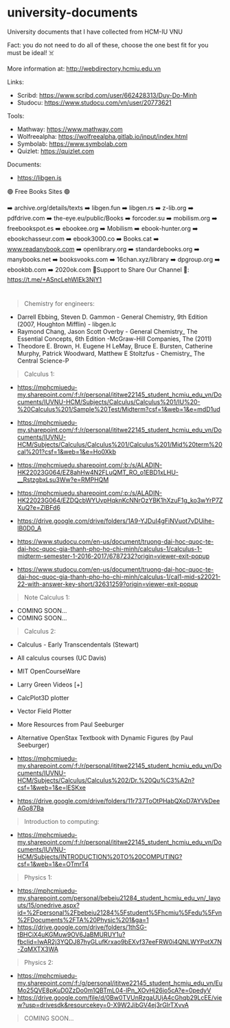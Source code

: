 # university-documents
University documents that I have collected from HCM-IU VNU

Fact: you do not need to do all of these, choose the one best fit for you must be ideal! ☠️

More information at: http://webdirectory.hcmiu.edu.vn

Links: 
- Scribd: https://www.scribd.com/user/662428313/Duy-Do-Minh
- Studocu: https://www.studocu.com/vn/user/20773621

Tools:
- Mathway: https://www.mathway.com
- Wolfreealpha: https://wolfreealpha.gitlab.io/input/index.html
- Symbolab: https://www.symbolab.com
- Quizlet: https://quizlet.com

Documents:
- https://libgen.is

🟢 Free Books Sites 🟢

➡️ archive.org/details/texts
➡️ libgen.fun
➡️ libgen.rs
➡️ z-lib.org
➡️ pdfdrive.com
➡️ the-eye.eu/public/Books
➡️ forcoder.su
➡️ mobilism.org
➡️ freebookspot.es
➡️ ebookee.org
➡️ Mobilism
➡️ ebook-hunter.org
➡️ ebookchasseur.com
➡️ ebook3000.co
➡️ Books.cat
➡️ www.readanybook.com
➡️ openlibrary.org
➡️ standardebooks.org
➡️ manybooks.net
➡️ booksvooks.com
➡️ 16chan.xyz/library
➡️ dpgroup.org
➡️ ebookbb.com
➡️ 2020ok.com
🔻Support to Share Our Channel 🔻:  https://t.me/+ASncLehWlEk3NjY1

#

> Chemistry for engineers:
- Darrell Ebbing, Steven D. Gammon - General Chemistry, 9th Edition   (2007, Houghton Mifflin) - libgen.lc
- Raymond Chang, Jason Scott Overby - General Chemistry_ The Essential Concepts, 6th Edition  -McGraw-Hill Companies, The (2011)
- Theodore E. Brown, H. Eugene H LeMay, Bruce E. Bursten, Catherine Murphy, Patrick Woodward, Matthew E Stoltzfus - Chemistry_ The Central Science-P

> Calculus 1:

- https://mphcmiuedu-my.sharepoint.com/:f:/r/personal/ititwe22145_student_hcmiu_edu_vn/Documents/IUVNU-HCM/Subjects/Calculus/Calculus%201/IU%20-%20Calculus%201/Sample%20Test/Midterm?csf=1&web=1&e=mdD1ud
- https://mphcmiuedu-my.sharepoint.com/:f:/r/personal/ititwe22145_student_hcmiu_edu_vn/Documents/IUVNU-HCM/Subjects/Calculus/Calculus%201/Calculus%201/Mid%20term%20cal%201?csf=1&web=1&e=Ho0Xkb

- https://mphcmiuedu.sharepoint.com/:b:/s/ALADIN-HK22023G064/EZ8ahHw4N2FLuQMT_RO_o1EBD1xLHU-__RstzgbxLsu3Ww?e=RMPHQM
- https://mphcmiuedu.sharepoint.com/:p:/s/ALADIN-HK22023G064/EZDQcbWYUvpHqknKcNNrOzYBK1hXzuF1g_ko3wYrP7ZXuQ?e=ZIBFd6
- https://drive.google.com/drive/folders/1A9-YJDuI4gFiNVuot7vDUihe-lB0D0_A

- https://www.studocu.com/en-us/document/truong-dai-hoc-quoc-te-dai-hoc-quoc-gia-thanh-pho-ho-chi-minh/calculus-1/calculus-1-midterm-semester-1-2016-2017/6787232?origin=viewer-exit-popup
- https://www.studocu.com/en-us/document/truong-dai-hoc-quoc-te-dai-hoc-quoc-gia-thanh-pho-ho-chi-minh/calculus-1/cal1-mid-s22021-22-with-answer-key-short/32631259?origin=viewer-exit-popup

> Note Calculus 1:
- COMING SOON...
- COMING SOON...

> Calculus 2:
- Calculus - Early Transcendentals (Stewart)
- All calculus courses (UC Davis)
- MIT OpenCourseWare
- Larry Green Videos [+]
- CalcPlot3D plotter
- Vector Field Plotter
- More Resources from Paul Seeburger
- Alternative OpenStax Textbook with Dynamic Figures (by Paul Seeburger)

- https://mphcmiuedu-my.sharepoint.com/:f:/r/personal/ititwe22145_student_hcmiu_edu_vn/Documents/IUVNU-HCM/Subjects/Calculus/Calculus%202/Dr.%20Qu%C3%A2n?csf=1&web=1&e=lESKxe
- https://drive.google.com/drive/folders/11r737ToOtPHabQXoD7AYVkDeeAGo87Ba

> Introduction to computing:
- https://mphcmiuedu-my.sharepoint.com/:f:/r/personal/ititwe22145_student_hcmiu_edu_vn/Documents/IUVNU-HCM/Subjects/INTRODUCTION%20TO%20COMPUTING?csf=1&web=1&e=OTmrT4

> Physics 1:
- https://mphcmiuedu-my.sharepoint.com/personal/bebeiu21284_student_hcmiu_edu_vn/_layouts/15/onedrive.aspx?id=%2Fpersonal%2Fbebeiu21284%5Fstudent%5Fhcmiu%5Fedu%5Fvn%2FDocuments%2FTA%20Physic%201&ga=1
- https://drive.google.com/drive/folders/1thSG-tBHCiX4uKGMuw9OV6JaBMURUY1u?fbclid=IwAR2j3YQDJ87hyGLufKrxao9bEXvf37eeFRW0i4QNLWYPotX7N-ZqMXTX3WA

> Physics 2:
- https://mphcmiuedu-my.sharepoint.com/:f:/g/personal/ititwe22145_student_hcmiu_edu_vn/EuMo25QVE8pKuD0ZzDo0m1QBTmL04-lPn_XOvHj26io5cA?e=0pedyV
- https://drive.google.com/file/d/0Bw0TVUnRzgaUUjA4cGhqb29LcEE/view?usp=drivesdk&resourcekey=0-X9W2JibGV4ej3rGIrTXvvA
  
> COMING SOON...
